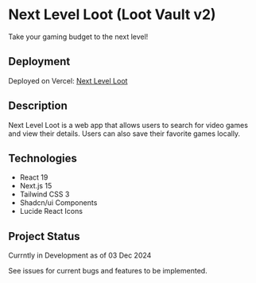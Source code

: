 # Next Level Loot (Loot Vault v2)

Take your gaming budget to the next level!

<!-- ![Next Level Loot Screenshot](image_url_here) -->

## Deployment

Deployed on Vercel: [Next Level Loot](https://next-level-loot.vercel.app/)

## Description

Next Level Loot is a web app that allows users to search for video games and view their details. Users can also save their favorite games locally.

## Technologies

- React 19
- Next.js 15
- Tailwind CSS 3
- Shadcn/ui Components
- Lucide React Icons

## Project Status

Currntly in Development as of 03 Dec 2024

See issues for current bugs and features to be implemented.